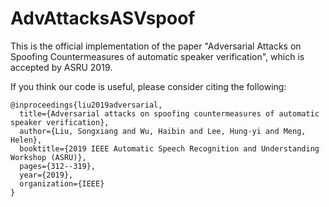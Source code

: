 # AdvAttacksASVspoof
This is the official implementation of the paper "Adversarial Attacks on Spoofing Countermeasures of automatic speaker verification", which is accepted by ASRU 2019.

If you think our code is useful, please consider citing the following:
```
@inproceedings{liu2019adversarial,
  title={Adversarial attacks on spoofing countermeasures of automatic speaker verification},
  author={Liu, Songxiang and Wu, Haibin and Lee, Hung-yi and Meng, Helen},
  booktitle={2019 IEEE Automatic Speech Recognition and Understanding Workshop (ASRU)},
  pages={312--319},
  year={2019},
  organization={IEEE}
}
```
